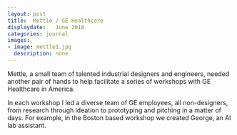 ```yaml
---
layout: post
title:  Mettle / GE Healthcare
displaydate:   June 2018
categories: journal
images:
- image: mettle1.jpg
  description: none
---
```

<!-- - image: mettle2.png
  description: none -->
Mettle, a small team of talented industrial designers and engineers, needed another pair of hands to help facilitate a series of workshops with GE Healthcare in America.

In each workshop I led a diverse team of GE employees, all non-designers, from research through ideation to prototyping and pitching in a matter of days. For example, in the Boston based workshop we created George, an AI lab assistant.
